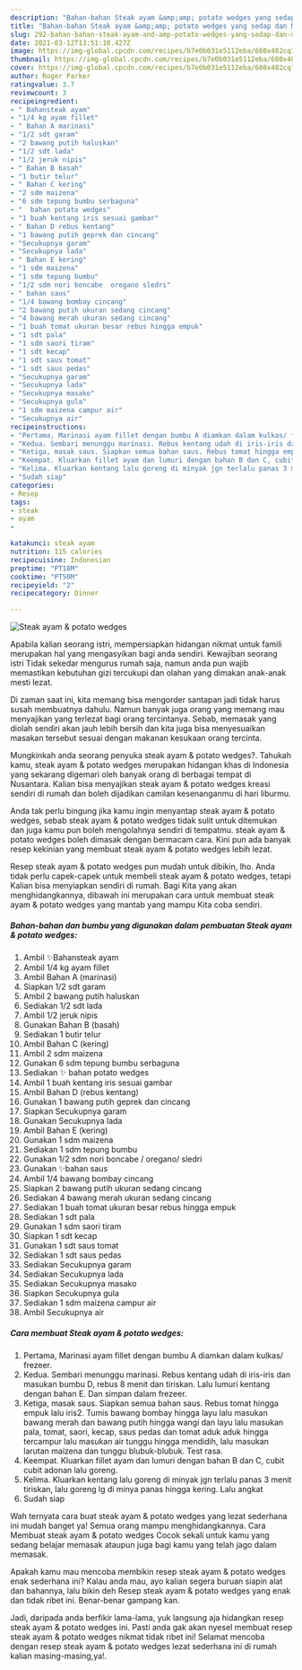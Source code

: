 ```yaml
---
description: "Bahan-bahan Steak ayam &amp;amp; potato wedges yang sedap dan Mudah Dibuat"
title: "Bahan-bahan Steak ayam &amp;amp; potato wedges yang sedap dan Mudah Dibuat"
slug: 292-bahan-bahan-steak-ayam-and-amp-potato-wedges-yang-sedap-dan-mudah-dibuat
date: 2021-03-12T13:51:10.427Z
image: https://img-global.cpcdn.com/recipes/b7e0b031e5112eba/680x482cq70/steak-ayam-potato-wedges-foto-resep-utama.jpg
thumbnail: https://img-global.cpcdn.com/recipes/b7e0b031e5112eba/680x482cq70/steak-ayam-potato-wedges-foto-resep-utama.jpg
cover: https://img-global.cpcdn.com/recipes/b7e0b031e5112eba/680x482cq70/steak-ayam-potato-wedges-foto-resep-utama.jpg
author: Roger Parker
ratingvalue: 3.7
reviewcount: 3
recipeingredient:
- " Bahansteak ayam"
- "1/4 kg ayam fillet"
- " Bahan A marinasi"
- "1/2 sdt garam"
- "2 bawang putih haluskan"
- "1/2 sdt lada"
- "1/2 jeruk nipis"
- " Bahan B basah"
- "1 butir telur"
- " Bahan C kering"
- "2 sdm maizena"
- "6 sdm tepung bumbu serbaguna"
- "  bahan potato wedges"
- "1 buah kentang iris sesuai gambar"
- " Bahan D rebus kentang"
- "1 bawang putih geprek dan cincang"
- "Secukupnya garam"
- "Secukupnya lada"
- " Bahan E kering"
- "1 sdm maizena"
- "1 sdm tepung bumbu"
- "1/2 sdm nori boncabe  oregano sledri"
- " bahan saus"
- "1/4 bawang bombay cincang"
- "2 bawang putih ukuran sedang cincang"
- "4 bawang merah ukuran sedang cincang"
- "1 buah tomat ukuran besar rebus hingga empuk"
- "1 sdt pala"
- "1 sdm saori tiram"
- "1 sdt kecap"
- "1 sdt saus tomat"
- "1 sdt saus pedas"
- "Secukupnya garam"
- "Secukupnya lada"
- "Secukupnya masako"
- "Secukupnya gula"
- "1 sdm maizena campur air"
- "Secukupnya air"
recipeinstructions:
- "Pertama, Marinasi ayam fillet dengan bumbu A diamkan dalam kulkas/ frezeer."
- "Kedua. Sembari menunggu marinasi. Rebus kentang udah di iris-iris dan masukan bumbu D, rebus 8 menit dan tiriskan. Lalu lumuri kentang dengan bahan E. Dan simpan dalam frezeer."
- "Ketiga, masak saus. Siapkan semua bahan saus. Rebus tomat hingga empuk lalu iris2. Tumis bawang bombay hingga layu lalu masukan bawang merah dan bawang putih hingga wangi dan layu lalu masukan pala, tomat, saori, kecap, saus pedas dan tomat aduk aduk hingga tercampur lalu masukan air tunggu hingga mendidih, lalu masukan larutan maizena dan tunggu blubuk-blubuk. Test rasa."
- "Keempat. Kluarkan fillet ayam dan lumuri dengan bahan B dan C, cubit cubit adonan lalu goreng."
- "Kelima. Kluarkan kentang lalu goreng di minyak jgn terlalu panas 3 menit tiriskan, lalu goreng lg di minya panas hingga kering. Lalu angkat"
- "Sudah siap"
categories:
- Resep
tags:
- steak
- ayam
- 

katakunci: steak ayam  
nutrition: 115 calories
recipecuisine: Indonesian
preptime: "PT18M"
cooktime: "PT50M"
recipeyield: "2"
recipecategory: Dinner

---
```



![Steak ayam &amp; potato wedges](https://img-global.cpcdn.com/recipes/b7e0b031e5112eba/680x482cq70/steak-ayam-potato-wedges-foto-resep-utama.jpg)

Apabila kalian seorang istri, mempersiapkan hidangan nikmat untuk famili merupakan hal yang mengasyikan bagi anda sendiri. Kewajiban seorang istri Tidak sekedar mengurus rumah saja, namun anda pun wajib memastikan kebutuhan gizi tercukupi dan olahan yang dimakan anak-anak mesti lezat.

Di zaman  saat ini, kita memang bisa mengorder santapan jadi tidak harus susah membuatnya dahulu. Namun banyak juga orang yang memang mau menyajikan yang terlezat bagi orang tercintanya. Sebab, memasak yang diolah sendiri akan jauh lebih bersih dan kita juga bisa menyesuaikan masakan tersebut sesuai dengan makanan kesukaan orang tercinta. 



Mungkinkah anda seorang penyuka steak ayam &amp; potato wedges?. Tahukah kamu, steak ayam &amp; potato wedges merupakan hidangan khas di Indonesia yang sekarang digemari oleh banyak orang di berbagai tempat di Nusantara. Kalian bisa menyajikan steak ayam &amp; potato wedges kreasi sendiri di rumah dan boleh dijadikan camilan kesenanganmu di hari liburmu.

Anda tak perlu bingung jika kamu ingin menyantap steak ayam &amp; potato wedges, sebab steak ayam &amp; potato wedges tidak sulit untuk ditemukan dan juga kamu pun boleh mengolahnya sendiri di tempatmu. steak ayam &amp; potato wedges boleh dimasak dengan bermacam cara. Kini pun ada banyak resep kekinian yang membuat steak ayam &amp; potato wedges lebih lezat.

Resep steak ayam &amp; potato wedges pun mudah untuk dibikin, lho. Anda tidak perlu capek-capek untuk membeli steak ayam &amp; potato wedges, tetapi Kalian bisa menyiapkan sendiri di rumah. Bagi Kita yang akan menghidangkannya, dibawah ini merupakan cara untuk membuat steak ayam &amp; potato wedges yang mantab yang mampu Kita coba sendiri.

<!--inarticleads1-->

##### Bahan-bahan dan bumbu yang digunakan dalam pembuatan Steak ayam &amp; potato wedges:

1. Ambil  ✨Bahansteak ayam
1. Ambil 1/4 kg ayam fillet
1. Ambil  Bahan A (marinasi)
1. Siapkan 1/2 sdt garam
1. Ambil 2 bawang putih haluskan
1. Sediakan 1/2 sdt lada
1. Ambil 1/2 jeruk nipis
1. Gunakan  Bahan B (basah)
1. Sediakan 1 butir telur
1. Ambil  Bahan C (kering)
1. Ambil 2 sdm maizena
1. Gunakan 6 sdm tepung bumbu serbaguna
1. Sediakan  ✨ bahan potato wedges
1. Ambil 1 buah kentang iris sesuai gambar
1. Ambil  Bahan D (rebus kentang)
1. Gunakan 1 bawang putih geprek dan cincang
1. Siapkan Secukupnya garam
1. Gunakan Secukupnya lada
1. Ambil  Bahan E (kering)
1. Gunakan 1 sdm maizena
1. Sediakan 1 sdm tepung bumbu
1. Gunakan 1/2 sdm nori boncabe / oregano/ sledri
1. Gunakan  ✨bahan saus
1. Ambil 1/4 bawang bombay cincang
1. Siapkan 2 bawang putih ukuran sedang cincang
1. Sediakan 4 bawang merah ukuran sedang cincang
1. Sediakan 1 buah tomat ukuran besar rebus hingga empuk
1. Sediakan 1 sdt pala
1. Gunakan 1 sdm saori tiram
1. Siapkan 1 sdt kecap
1. Gunakan 1 sdt saus tomat
1. Sediakan 1 sdt saus pedas
1. Sediakan Secukupnya garam
1. Sediakan Secukupnya lada
1. Sediakan Secukupnya masako
1. Siapkan Secukupnya gula
1. Sediakan 1 sdm maizena campur air
1. Ambil Secukupnya air




<!--inarticleads2-->

##### Cara membuat Steak ayam &amp; potato wedges:

1. Pertama, Marinasi ayam fillet dengan bumbu A diamkan dalam kulkas/ frezeer.
1. Kedua. Sembari menunggu marinasi. Rebus kentang udah di iris-iris dan masukan bumbu D, rebus 8 menit dan tiriskan. Lalu lumuri kentang dengan bahan E. Dan simpan dalam frezeer.
1. Ketiga, masak saus. Siapkan semua bahan saus. Rebus tomat hingga empuk lalu iris2. Tumis bawang bombay hingga layu lalu masukan bawang merah dan bawang putih hingga wangi dan layu lalu masukan pala, tomat, saori, kecap, saus pedas dan tomat aduk aduk hingga tercampur lalu masukan air tunggu hingga mendidih, lalu masukan larutan maizena dan tunggu blubuk-blubuk. Test rasa.
1. Keempat. Kluarkan fillet ayam dan lumuri dengan bahan B dan C, cubit cubit adonan lalu goreng.
1. Kelima. Kluarkan kentang lalu goreng di minyak jgn terlalu panas 3 menit tiriskan, lalu goreng lg di minya panas hingga kering. Lalu angkat
1. Sudah siap




Wah ternyata cara buat steak ayam &amp; potato wedges yang lezat sederhana ini mudah banget ya! Semua orang mampu menghidangkannya. Cara Membuat steak ayam &amp; potato wedges Cocok sekali untuk kamu yang sedang belajar memasak ataupun juga bagi kamu yang telah jago dalam memasak.

Apakah kamu mau mencoba membikin resep steak ayam &amp; potato wedges enak sederhana ini? Kalau anda mau, ayo kalian segera buruan siapin alat dan bahannya, lalu bikin deh Resep steak ayam &amp; potato wedges yang enak dan tidak ribet ini. Benar-benar gampang kan. 

Jadi, daripada anda berfikir lama-lama, yuk langsung aja hidangkan resep steak ayam &amp; potato wedges ini. Pasti anda gak akan nyesel membuat resep steak ayam &amp; potato wedges nikmat tidak ribet ini! Selamat mencoba dengan resep steak ayam &amp; potato wedges lezat sederhana ini di rumah kalian masing-masing,ya!.

